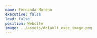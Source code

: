 ```yaml
---
name: Fernanda Moreno
executive: false
lead: false
position: Website
image: ../assets/default_exec_image.png
---
```

